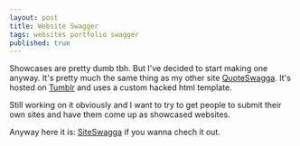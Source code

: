 ```yaml
---
layout: post
title: Website Swagger
tags: websites portfolio swagger
published: true
---
```


Showcases are pretty dumb tbh. But I've decided to start making one anyway. It's pretty much the same thing as my other site [QuoteSwagga](http://quoteswag.ga). It's hosted on [Tumblr](http://tumblr.com) and uses a custom hacked html template.

Still working on it obviously and I want to try to get people to submit their own sites and have them come up as showcased websites.

Anyway here it is: [SiteSwagga](http://siteswag.ga) if you wanna chech it out.
